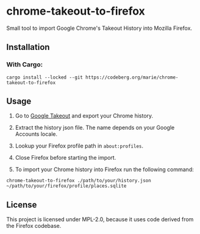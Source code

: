 # chrome-takeout-to-firefox

Small tool to import Google Chrome's Takeout History into Mozilla Firefox.

## Installation

### With Cargo:

```shell
cargo install --locked --git https://codeberg.org/marie/chrome-takeout-to-firefox
```

## Usage
1. Go to [Google Takeout](https://takeout.google.com/settings/takeout) and export your Chrome history.

2. Extract the history json file. The name depends on your Google Accounts locale.

3. Lookup your Firefox profile path in `about:profiles`.

4. Close Firefox before starting the import.

5. To import your Chrome history into Firefox run the following command:

```
chrome-takeout-to-firefox ./path/to/your/history.json ~/path/to/your/firefox/profile/places.sqlite
```

## License
This project is licensed under MPL-2.0, because it uses code derived from the Firefox codebase.
